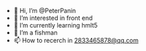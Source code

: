- 👋 Hi, I’m @PeterPanin
- 👀 I’m interested in front end
- 🌱 I’m currently learning hmlt5
- 💞️ I’m a fishman 
- 📫 How to recerch in 2833465878@qq.com

<!---
PeterPanin/PeterPanin is a ✨ special ✨ repository because its `README.md` (this file) appears on your GitHub profile.
You can click the Preview link to take a look at your changes.
--->
